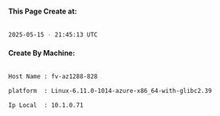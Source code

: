 
   
#### This Page Create at:

```bash

2025-05-15 - 21:45:13 UTC

```

#### Create By Machine:

```bash

Host Name : fv-az1288-828

platform  : Linux-6.11.0-1014-azure-x86_64-with-glibc2.39

Ip Local  : 10.1.0.71

```

